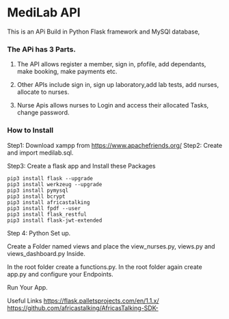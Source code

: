 # MediLab API
This is an APi Build in Python Flask framework and MySQl database, 

### The APi has 3 Parts.

1. The API allows register a member, sign in, pfofile, add dependants, make booking, make payments etc.

2. Other APIs include sign in, sign up laboratory,add lab tests, add nurses, allocate to nurses.

3. Nurse Apis allows nurses to Login and access their allocated Tasks, change password.

### How to Install

Step1: Download xampp from  https://www.apachefriends.org/
Step2: Create and import medilab.sql.

Step3: Create a flask app and Install these Packages
```
pip3 install flask --upgrade
pip3 install werkzeug --upgrade
pip3 install pymysql
pip3 install bcrypt
pip3 install africastalking
pip3 install fpdf --user
pip3 install flask_restful
pip3 install flask-jwt-extended

```

Step 4: Python Set up.

Create a Folder named views and place the view_nurses.py, views.py and views_dashboard.py Inside.

In the root folder create a functions.py.
In the root folder again create app.py and configure your Endpoints.

Run Your App.

Useful Links
https://flask.palletsprojects.com/en/1.1.x/
https://github.com/africastalking/AfricasTalking-SDK-







